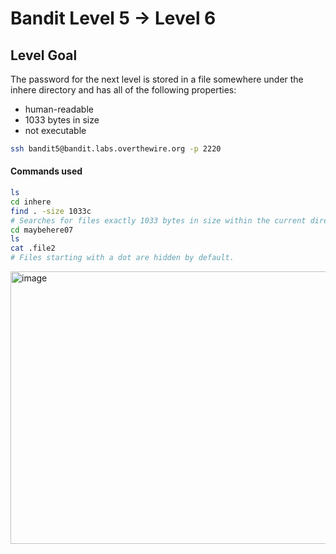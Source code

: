 # Bandit Level 5 → Level 6

## Level Goal
The password for the next level is stored in a file somewhere under the inhere directory and has all of the following properties:
- human-readable
- 1033 bytes in size
- not executable

```bash
ssh bandit5@bandit.labs.overthewire.org -p 2220
```

#### Commands used
```bash
ls
cd inhere
find . -size 1033c
# Searches for files exactly 1033 bytes in size within the current directory and subdirectories.
cd maybehere07
ls
cat .file2
# Files starting with a dot are hidden by default.
```

<img width="1197" height="436" alt="image" src="https://github.com/user-attachments/assets/c4aea498-648f-4648-8b5f-e71dbf663f8b" />
